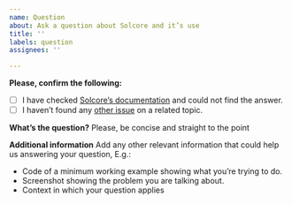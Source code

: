 ```yaml
---
name: Question
about: Ask a question about Solcore and it’s use
title: ''
labels: question
assignees: ''

---
```


**Please, confirm the following:**

- [ ] I have checked [Solcore’s documentation](http://docs.solcore.solar/en/master/) and could not find the answer.
- [ ] I haven’t found any [other issue](https://github.com/qpv-research-group/solcore5/issues?q=) on a related topic.

**What’s the question?**
Please, be concise and straight to the point

**Additional information**
Add any other relevant information that could help us answering your question, E.g.:
- Code of a minimum working example showing what you’re trying to do.
- Screenshot showing the problem you are talking about.
- Context in which your question applies
